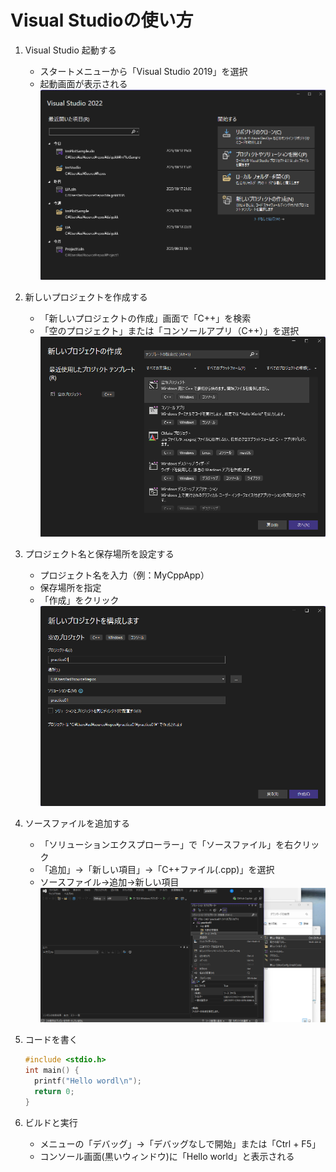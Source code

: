 # Visual Studioの使い方

1. Visual Studio 起動する
   - スタートメニューから「Visual Studio 2019」を選択
   - 起動画面が表示される
  ![起動画面](./images/vs_01.png)
  
1. 新しいプロジェクトを作成する
   - 「新しいプロジェクトの作成」画面で「C++」を検索
   - 「空のプロジェクト」または「コンソールアプリ（C++）」を選択
  ![新しいプロジェクトの作成](./images/vs_02_01.png)

1. プロジェクト名と保存場所を設定する
   - プロジェクト名を入力（例：MyCppApp）
   - 保存場所を指定
   - 「作成」をクリック
   ![空のプロジェクト](./images/vs_03.png)
1. ソースファイルを追加する
   - 「ソリューションエクスプローラー」で「ソースファイル」を右クリック
   - 「追加」→「新しい項目」→「C++ファイル(.cpp)」を選択
   - ソースファイル->追加->新しい項目
    ![空のプロジェクト](./images/vs_04.png)
1. コードを書く
   ```cpp
   #include <stdio.h>
   int main() {
     printf("Hello wordl\n");
     return 0;
   }
   ```
3. ビルドと実行
   - メニューの「デバッグ」→「デバッグなしで開始」または「Ctrl + F5」
   - コンソール画面(黒いウィンドウ)に「Hello world」と表示される
